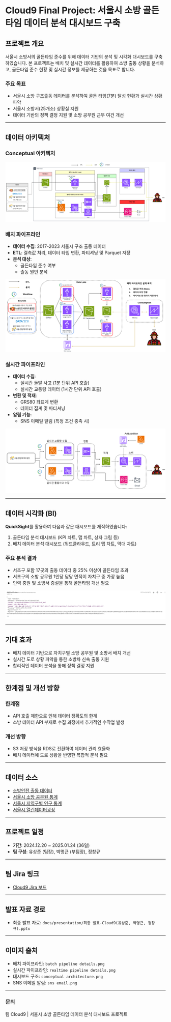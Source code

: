 # Cloud9 Final Project: 서울시 소방 골든타임 데이터 분석 대시보드 구축


## 프로젝트 개요
서울시 소방서의 골든타임 준수를 위해 데이터 기반의 분석 및 시각화 대시보드를 구축하였습니다. 본 프로젝트는 배치 및 실시간 데이터를 활용하여 소방 출동 상황을 분석하고, 골든타임 준수 현황 및 실시간 정보를 제공하는 것을 목표로 합니다.


### 주요 목표
- 서울시 소방 구조출동 데이터를 분석하여 골든 타임(7분) 달성 현황과 실시간 상황 파악
- 서울시 소방서(25개소) 상황실 지원
- 데이터 기반의 정책 결정 지원 및 소방 공무원 근무 여건 개선

---

## 데이터 아키텍처

### Conceptual 아키텍처
![전체 conceptaul 아키텍처](docs/img/conceptual%20architecture.png)


### 배치 파이프라인
- **데이터 수집**: 2017-2023 서울시 구조 출동 데이터
- **ETL**: 결측값 처리, 데이터 타입 변환, 파티셔닝 및 Parquet 저장
- **분석 대상**:
  - 골든타임 준수 여부
  - 출동 원인 분석

![배치 파이프라인](docs/img/batch%20pipeline%20details.png)

### 실시간 파이프라인
- **데이터 수집**:
  - 실시간 돌발 사고 (1분 단위 API 호출)
  - 실시간 교통량 데이터 (1시간 단위 API 호출)
- **변환 및 적재**:
  - GRS80 좌표계 변환
  - 데이터 집계 및 파티셔닝
- **알림 기능**:
  - SNS 이메일 알림 (특정 조건 충족 시)

![실시간 파이프라인](docs/img/realtime%20pipeline%20details.png)

---

## 데이터 시각화 (BI)
**QuickSight**를 활용하여 다음과 같은 대시보드를 제작하였습니다:
1. 골든타임 분석 대시보드 (KPI 차트, 맵 차트, 상자 그림 등)
2. 배치 데이터 분석 대시보드 (워드클라우드, 트리 맵 차트, 막대 차트)

### 주요 분석 결과
- 서초구 포함 17곳의 출동 데이터 중 25% 이상이 골든타임 초과
- 서초구의 소방 공무원 1인당 담당 면적이 자치구 중 가장 높음
- 인력 충원 및 소방서 증설을 통해 골든타임 개선 필요

![SNS 이메일](docs/img/sns%20email.png)


---

## 기대 효과
- 배치 데이터 기반으로 자치구별 소방 공무원 및 소방서 배치 개선
- 실시간 도로 상황 파악을 통한 소방차 신속 출동 지원
- 합리적인 데이터 분석을 통해 정책 결정 지원

---

## 한계점 및 개선 방향
### 한계점
- API 호출 제한으로 인해 데이터 정확도의 한계
- 소방 데이터 API 부재로 수집 과정에서 추가적인 수작업 발생

### 개선 방향
- S3 저장 방식을 RDS로 전환하여 데이터 관리 효율화
- 배치 데이터에 도로 상황을 반영한 복합적 분석 필요

---

## 데이터 소스
- [소방안전 출동 데이터](https://www.bigdata-119.kr/goods/goodsInfo?goods_id=202409000055)
- [서울시 소방 공무원 통계](http://data.seoul.go.kr/dataList/299/S/2/datasetView.do)
- [서울시 지역구별 인구 통계](http://data.seoul.go.kr/dataList/10790/S/2/datasetView.do)
- [서울시 열린데이터광장](https://topis.seoul.go.kr/refRoom/openRefRoom_4.do)

---

## 프로젝트 일정
- **기간**: 2024.12.20 ~ 2025.01.24 (36일)
- **팀 구성**: 유상준 (팀장), 박명근 (부팀장), 정창규

---

## 팀 Jira 링크
- [Cloud9 Jira 보드](https://cloud9petclinic.atlassian.net/jira/software/projects/CF/boards/3)

---

## 발표 자료 경로
- 최종 발표 자료: `docs/presentation/최종 발표-Cloud9(유상준, 박명근, 정창규).pptx`

---

## 이미지 출처
- 배치 파이프라인: `batch pipeline details.png`
- 실시간 파이프라인: `realtime pipeline details.png`
- 대시보드 구조: `conceptual architecture.png`
- SNS 이메일 알림: `sns email.png`

---

### 문의
팀 Cloud9 | 서울시 소방 골든타임 데이터 분석 대시보드 프로젝트
